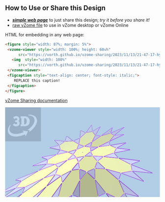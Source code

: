 
## How to Use or Share this Design

 - [***simple web page***](<https://vorth.github.io/vzome-sharing/2023/11/13/21-47-17-hyperbolic-7-3-truncated/>) to just share this design; *try it before you share it!*
 - [raw vZome file](<https://raw.githubusercontent.com/vorth/vzome-sharing/main/2023/11/13/21-47-17-hyperbolic-7-3-truncated/hyperbolic-7-3-truncated.vZome>) to use in vZome desktop or vZome Online
 
 HTML for embedding in any web page:
 ```html
<figure style="width: 87%; margin: 5%">
  <vzome-viewer style="width: 100%; height: 60vh"
       src="https://vorth.github.io/vzome-sharing/2023/11/13/21-47-17-hyperbolic-7-3-truncated/hyperbolic-7-3-truncated.vZome" >
    <img  style="width: 100%"
       src="https://vorth.github.io/vzome-sharing/2023/11/13/21-47-17-hyperbolic-7-3-truncated/hyperbolic-7-3-truncated.png" >
  </vzome-viewer>
  <figcaption style="text-align: center; font-style: italic;">
     REPLACE this caption!
  </figcaption>
</figure>
 ```

[vZome Sharing documentation](https://vzome.github.io/vzome/sharing.html#how-it-works)

![Image](<hyperbolic-7-3-truncated.png>)


